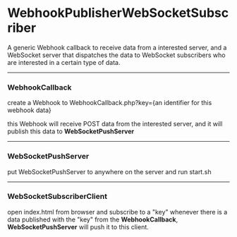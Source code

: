 # WebhookPublisherWebSocketSubscriber
A generic Webhook callback to receive data from a interested server, and a WebSocket server that dispatches the data to WebSocket subscribers who are interested in a certain type of data.

---

### WebhookCallback
create a Webhook to WebhookCallback.php?key={an identifier for this webhook data}

this Webhook will receive POST data from the interested server, and it will publish this data to **WebSocketPushServer**

---
### WebSocketPushServer

put WebSocketPushServer to anywhere on the server
and run start.sh

---

### WebSocketSubscriberClient
open index.html from browser
and subscribe to a "key"
whenever there is a data published with the "key" from the **WebhookCallback**, **WebSocketPushServer** will push it to this client.
